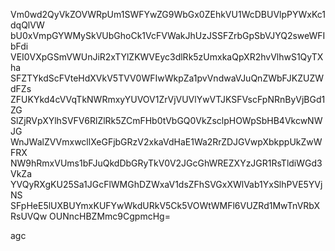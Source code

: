Vm0wd2QyVkZOVWRpUm1SWFYwZG9WbGx0ZEhkVU1WcDBUVlpPYWxKc1dqQlVW
bU0xVmpGYWMySkVUbGhoCk1VcFVWakJhUzJSSFZrbGpSbVJYQ2sweWFIbFdi
VEI0VXpGSmVWUnJiR2xTYlZKWVEyc3dlRk5zUmxkaQpXR2hvVlhwS1QyTXha
SFZTYkdScFVteHdXVkV5TVV0WFIwWkpZa1pvVndwaVJuQnZWbFJKZUZWdFZs
ZFUKYkd4cVVqTkNWRmxyYUVOV1ZrVjVUVlYwVTJKSFVscFpNRnByVjBGd1ZG
SlZjRVpXYlhSVFV6RlZlRk5ZCmFHb0tVbGQ0VkZsclpHOWpSbHB4VkcwNWJG
WnJWalZVVmxwcllXeGFjbGRzV2xkaVdHaE1Wa2RrZDJGVwpXbkppUkZwWFRX
NW9hRmxVUms1bFJuQkdDbGRyTkV0V2JGcGhWREZXYzJGR1RsTldiWGd3VkZa
YVQyRXgKU25Sa1JGcFlWMGhDZWxaV1dsZFhSVGxXWlVab1YxSlhPVE5YVjNS
SFpHeE5lUXBUYmxKUFYwWkdURkV5Ck5VOWtWMFl6VUZRd1MwTnVRbXRsUVQw
OUNncHBZMmc9CgpmcHg=

agc